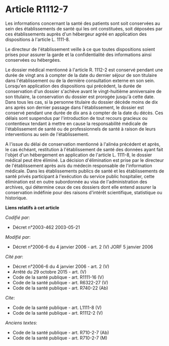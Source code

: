 # Article R1112-7

Les informations concernant la santé des patients sont soit conservées au sein des établissements de santé qui les ont
constituées, soit déposées par ces établissements auprès d'un hébergeur agréé en application des dispositions à l'article L.
1111-8. 

Le directeur de l'établissement veille à ce que toutes dispositions soient prises pour assurer la garde et la confidentialité
des informations ainsi conservées ou hébergées. 

Le dossier médical mentionné à l'article R. 1112-2 est conservé pendant une durée de vingt ans à compter de la date du
dernier séjour de son titulaire dans l'établissement ou de la dernière consultation externe en son sein. Lorsqu'en
application des dispositions qui précèdent, la durée de conservation d'un dossier s'achève avant le vingt-huitième
anniversaire de son titulaire, la conservation du dossier est prorogée jusqu'à cette date. Dans tous les cas, si la personne
titulaire du dossier décède moins de dix ans après son dernier passage dans l'établissement, le dossier est conservé pendant
une durée de dix ans à compter de la date du décès. Ces délais sont suspendus par l'introduction de tout recours gracieux ou
contentieux tendant à mettre en cause la responsabilité médicale de l'établissement de santé ou de professionnels de santé à
raison de leurs interventions au sein de l'établissement. 

A l'issue du délai de conservation mentionné à l'alinéa précédent et après, le cas échéant, restitution à l'établissement de
santé des données ayant fait l'objet d'un hébergement en application de l'article L. 1111-8, le dossier médical peut être
éliminé. La décision d'élimination est prise par le directeur de l'établissement après avis du médecin responsable de
l'information médicale. Dans les établissements publics de santé et les établissements de santé privés participant à
l'exécution du service public hospitalier, cette élimination est en outre subordonnée au visa de l'administration des
archives, qui détermine ceux de ces dossiers dont elle entend assurer la conservation indéfinie pour des raisons d'intérêt
scientifique, statistique ou historique.

**Liens relatifs à cet article**

_Codifié par_:

  - Décret n°2003-462 2003-05-21

_Modifié par_:

  - Décret n°2006-6 du 4 janvier 2006 - art. 2 (V) JORF 5 janvier 2006

_Cité par_:

  - Décret n°2006-6 du 4 janvier 2006 - art. 2 (V)
  - Arrêté du 29 octobre 2015 - art. (V)
  - Code de la santé publique - art. R1111-16 (V)
  - Code de la santé publique - art. R6322-27 (V)
  - Code de la santé publique - art. R740-22 (Ab)

_Cite_:

  - Code de la santé publique - art. L1111-8 (V)
  - Code de la santé publique - art. R1112-2 (V)

_Anciens textes_:

  - Code de la santé publique - art. R710-2-7 (Ab)
  - Code de la santé publique - art. R710-2-7 (M)
